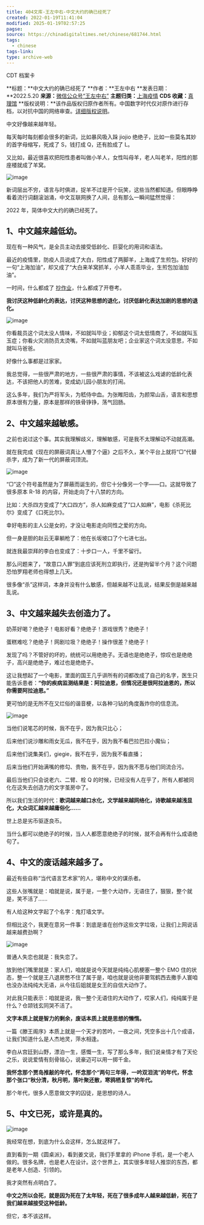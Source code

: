 ```yaml
---
title: 404文库-王左中右-中文大约的确已经死了
created: 2022-01-19T11:41:04
modified: 2025-01-19T02:57:25
pagse: 
source: https://chinadigitaltimes.net/chinese/681744.html
tags:
  - chinese
tags-link: 
type: archive-web
---
```


CDT 档案卡

**标题：**中文大约的确已经死了
**作者：**王左中右
**发表日期：**2022.5.20
**来源：**[微信公众号“王左中右”](https://mp.weixin.qq.com/s/GZKMemoSIDtKBKOI6orVsQ)
**主题归类：**[上海疫情](https://chinadigitaltimes.net/chinese/tag/%e4%b8%8a%e6%b5%b7%e7%96%ab%e6%83%85)
**CDS 收藏：**[真理馆](https://chinadigitaltimes.net/space/%E7%9C%9F%E7%90%86%E9%A6%86)
**版权说明：**该作品版权归原作者所有。中国数字时代仅对原作进行存档，以对抗中国的网络审查。[详细版权说明](https://chinadigitaltimes.net/chinese/copyright)。

中文好像越来越年轻。

每天每时每刻都会很多的新词，比如暴风吸入跺 jiojio 绝绝子，比如一些莫名其妙的首字母缩写，死成了 S，钱打成 Q，还有脸成了 L。

又比如，最近很喜欢把阳性患者叫做小羊人，女性叫母羊，老人叫老羊，阳性的那座楼就成了羊窝。

![image](https://chinadigitaltimes.net/chinese/files/2022/05/post-681744-6288034eb6c92.png)

新词层出不穷，语言与时俱进，捉羊不过是开个玩笑，这些当然都知道。但眼睁睁看着流行词翻滚汹涌，中文互联网换了人间，总有那么一瞬间猛然觉得：

2022 年，简体中文大约的确已经死了。

## **1、中文越来越低幼。**

现在有一种风气，是全员主动去接受低龄化、巨婴化的用词和语法。

最近的疫情里，防疫人员说成了大白，阳性成了两脚羊，上海成了生煎包。好好的一句“上海加油”，却又成了“大白来羊窝抓羊，小羊人乖乖毕业，生煎包加油加油”。

一时间，什么都成了 [抄作业](https://chinadigitaltimes.net/space/%E6%8A%84%E4%BD%9C%E4%B8%9A)，什么都成了开卷考。

**我讨厌这种低龄化的表达，讨厌这种思想的退化，讨厌低龄化表达加剧的思想的退化。**

![image](https://chinadigitaltimes.net/chinese/files/2022/05/post-681744-6288034ebfb62.)

你看裁员这个词太没人情味，不如就叫毕业；抑郁这个词太低情商了，不如就叫玉玉症；你看火灾消防员太烫嘴，不如就叫蓝朋友吧；企业家这个词太没意思，不如就叫马爸爸。

好像什么事都是过家家。

我总觉得，一些很严肃的地方，一些很严肃的事情，不该被这么戏谑的低龄化表达，不该把他人的苦难，变成幼儿园小朋友的打闹。

这么多年，我们为严将军头，为嵇侍中血。为张睢阳齿，为颜常山舌，语言和思想原本很有力量，原本是那样的铁骨铮铮，荡气回肠。

## **2、中文越来越敏感。**

之前也说过这个事。其实我理解歧义，理解敏感，可是我不太理解动不动就高潮。

就在我完成《现在的屏蔽词真让人懵了个逼》之后不久，某个平台上就将“▢”代替杀字，成为了新一代的屏蔽词顶流。

![image](https://chinadigitaltimes.net/chinese/files/2022/05/post-681744-6288034ec7ddb.)

“▢”这个符号虽然是为了屏蔽而诞生的，但它十分像另一个字——口。这就导致了很多原本 R-18 的内容，开始走向了十八禁的方向。

比如：大杀四方变成了“大口四方”，杀人如麻变成了“口人如麻”，电影《杀死比尔》变成了《口死比尔》。

幸好电影的主人公是女的，才没让电影走向同性之爱的方向。

但一身是胆的赵云无辜躺枪了：他在长坂坡口了个七进七出。

就连我最崇拜的李白也变成了：十步口一人，千里不留行。

那么问题来了，“故意口人罪”到底应该死刑立即执行，还是拘留半个月？这个问题恐怕罗翔老师也得想上几天。

很多像“杀”这样词，本身并没有什么敏感，但越来越不让乱说，结果反倒是越来越乱说。

## **3、中文越来越失去创造力了。**

奶茶好喝？绝绝子！电影好看？绝绝子！游戏很秀？绝绝子！

蛋糕难吃？绝绝子！网剧垃圾？绝绝子！操作很差？绝绝子！

发现了吗？不管好的坏的，统统可以用绝绝子。无语也是绝绝子，惊叹也是绝绝子，高兴是绝绝子，难过也是绝绝子。

这让我想起了一个电影，里面的国王几乎讲所有的词都改成了自己的名字，医生只能告诉患者：**“你的疾病监测结果是：阿拉迪恩，但情况还是很阿拉迪恩的，所以你需要阿拉迪恩。”**

更可怕的是无所不在又烂俗的谐音梗，以各种刁钻的角度轰炸你的信息流。

![image](https://chinadigitaltimes.net/chinese/files/2022/05/post-681744-6288034ed0214.)

当他们说笔芯的时候，我不在乎，因为我只比心；

后来他们说沙雕和雨女无瓜，我不在乎，因为我不看巴拉巴拉小魔仙；

后来他们说集美们，giegie，我不在乎，因为我不看直播；

后来当他们开始满嘴的修勾、贵物，我不在乎，因为我不愿与他们同流合污。

最后当他们只会说老六、二臂、栓 Q 的时候，已经没有人在乎了，所有人都被同化在这失去创造力的文字茧房中了。

所以我们生活的时代：**歌词越来越口水化，文学越来越网络化，诗歌越来越浅显化，大众词汇越来越庸俗化……**

世上总是劣币驱逐良币。

当什么都可以绝绝子的时候，当人人都愿意绝绝子的时候，就不会再有什么成语绝句了。

## **4、中文的废话越来越多了。**

最近有些自称“当代语言艺术家”的人，堪称中文的谋杀者。

这些人张嘴就是：咱就是说，属于是，一整个大动作，无语住了，狠狠，整个就是，笑不活了……

有人给这种文字起了个名字：鬼打墙文学。

但相比这个，我更在意另一件事：到底是谁在创作这些文字垃圾，让我们上网说话越来越费劲啊？

![image](https://chinadigitaltimes.net/chinese/files/2022/05/post-681744-6288034ed8639.)

普通人失恋也就是：我失恋了。

放到他们嘴里就是：家人们，咱就是说今天就是纯纯心肌梗塞一整个 EMO 住的状态，整一个就是王八退房憋不住了属于是，咱也就是说他非要驾鹤西去撒手人寰咱也没办法纯纯大无语，从今往后姐就是女王的自信大动作了。

对此我只能表示：咱就是说，我一整个无语住的大动作了，哎家人们，纯纯属于是什么？仓颉钱玄同哭不活了。

**文字本质上就是智力的剩余，废话本质上就是思想的懒惰。**

一篇《滕王阁序》本质上就是一个天才的苦吟，一夜之间，凭空多出十几个成语，让我们知道什么是人杰地灵，萍水相逢。

李白从宫廷到山野，漂泊一生，感慨一生，写了那么多年，我们说亲情才有了天伦之乐，说说爱情有刻骨铭心，说豪迈可以用一掷千金。

**我怀念那个贾岛推敲的年代，怀念那个“两句三年得，一吟双泪流”的年代，怀念那个张口“秋分清，秋月明，落叶聚还散，寒鸦栖复惊”的年代。**

那个年代，很多人愿意做文字的囚徒，是思想的诗人。

## **5、中文已死，或许是真的。**

![image](https://chinadigitaltimes.net/chinese/files/2022/05/post-681744-6288034ee08e3.)

我经常在想，到底为什么会这样，怎么就这样了。

直到看到一期《圆桌派》，看到姜文说，我们手里拿的 iPhone 手机，是一个老人做的。很多名牌，也是老人在设计。这个世界上，其实很多年轻人推崇的东西，都是老年人创造、引领的。

我才突然有点明白了。

**中文之所以会死，就是因为死在了太年轻，死在了很多成年人越来越低龄，死在了我们越来越接受这种低龄。**

但它，本不该这样。
